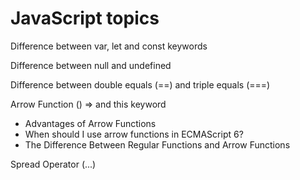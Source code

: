# JavaScript topics
Difference between var, let and const keywords

Difference between null and undefined

Difference between double equals (==) and triple equals (===)

Arrow Function () => and this keyword
  - Advantages of Arrow Functions
  - When should I use arrow functions in ECMAScript 6?
  - The Difference Between Regular Functions and Arrow Functions

Spread Operator (...)

